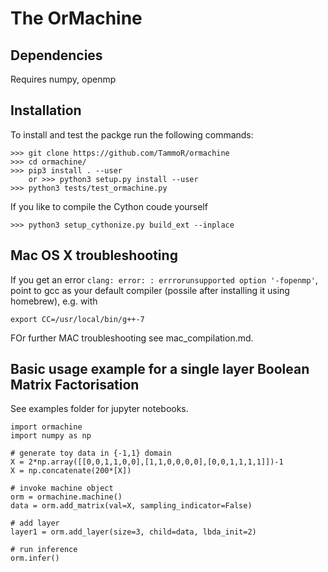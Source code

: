# The OrMachine

## Dependencies
Requires numpy, openmp
## Installation
To install and test the packge run the following commands:
```
>>> git clone https://github.com/TammoR/ormachine
>>> cd ormachine/
>>> pip3 install . --user
	or >>> python3 setup.py install --user
>>> python3 tests/test_ormachine.py
```
If you like to compile the Cython coude yourself
```
>>> python3 setup_cythonize.py build_ext --inplace
```

## Mac OS X troubleshooting
If you get an error ```clang: error: : errrorunsupported option '-fopenmp'```,
point to gcc as your default compiler (possile after installing it using homebrew), e.g. with
```
export CC=/usr/local/bin/g++-7
```

FOr further MAC troubleshooting see mac_compilation.md.


## Basic usage example for a single layer Boolean Matrix Factorisation
See examples folder for jupyter notebooks.

```
import ormachine
import numpy as np

# generate toy data in {-1,1} domain
X = 2*np.array([[0,0,1,1,0,0],[1,1,0,0,0,0],[0,0,1,1,1,1]])-1
X = np.concatenate(200*[X])

# invoke machine object
orm = ormachine.machine()
data = orm.add_matrix(val=X, sampling_indicator=False)

# add layer 
layer1 = orm.add_layer(size=3, child=data, lbda_init=2)

# run inference
orm.infer()
```

